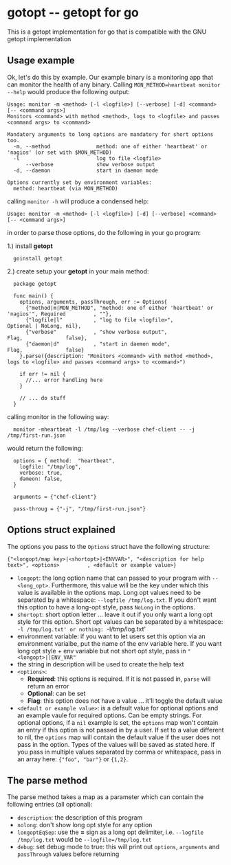 gotopt -- getopt for go
=======================

This is a getopt implementation for go that is compatible with the GNU getopt
implementation

Usage example
-------------

Ok, let's do this by example. Our example binary is a monitoring app that can
monitor the health of any binary. Calling `MON_METHOD=heartbeat monitor --help` would produce the
following output:

    Usage: monitor -m <method> [-l <logfile>] [--verbose] [-d] <command> [-- <command args>]
    Monitors <command> with method <method>, logs to <logfile> and passes <command args> to <command>

    Mandatory arguments to long options are mandatory for short options too.
      -m, --method               method: one of either 'heartbeat' or 'nagios' (or set with $MON_METHOD)
      -l                         log to file <logfile>
          --verbose              show verbose output
      -d, --daemon               start in daemon mode

    Options currently set by environment variables:
      method: heartbeat (via MON_METHOD)

calling `monitor -h` will produce a condensed help:

    Usage: monitor -m <method> [-l <logfile>] [-d] [--verbose] <command> [-- <command args>]

in order to parse those options, do the following in your go program:

  1.) install **getopt**

      goinstall getopt

  2.) create setup your **getopt** in your main method:


      package getopt

      func main() {
        options, arguments, passThrough, err := Options{
          {"method|m|MON_METHOD", "method: one of either 'heartbeat' or 'nagios'", Required         , ""},
          {"logfile|l"          , "log to file <logfile>",                         Optional | NoLong, nil},
          {"verbose"            , "show verbose output",                           Flag,              false},
          {"daemon|d"           , "start in daemon mode",                          Flag,              false}
        }.parse({description: "Monitors <command> with method <method>, logs to <logfile> and passes <command args> to <command>")

        if err != nil {
          //... error handling here
        }

        // ... do stuff
      }

  calling monitor in the following way:

      monitor -mheartbeat -l /tmp/log --verbose chef-client -- -j /tmp/first-run.json

  would return the following:

      options = { method:  "heartbeat",
        logfile: "/tmp/log",
        verbose: true,
        dameon: false,
      }

      arguments = {"chef-client"}

      pass-throug = {"-j", "/tmp/first-run.json"}

Options struct explained
------------------------

The options you pass to the `Options` struct have the following structure:


    {"<longopt/map key>|<shortopt>|<ENVVAR>", "<description for help text>", <options>         , <default or example value>}

  * `longopt`: the long option name that can passed to your program with
`--<long_opt>`. Furthermore, this value will be the key under which this
value is available in the options map. Long opt values need to be separated
by a whitespace: `--logfile /tmp/log.txt`. If you don't want this option to have
a long-opt style, pass `NoLong` in the options.
  * `shortopt`: short option letter ... leave it out if you only want a
long opt style for this option. Short opt values can be separated by a
whitespace: `-l /tmp/log.txt' or nothing: `-l/tmp/log.txt'
  * environment variable: if you want to let users set this option via an
environment varialbe, put the name of the env variable here. If you want
long opt style + env variable but not short opt style, pass in
`"<longopt>||ENV_VAR" `
  * the string in description will be used to create the help text
  * `<options>`:
    * **Required**: this options is required. If it is not passed in, `parse`
will return an error
    * **Optional**: can be set
    * **Flag**: this option does not have a value ... it'll toggle the default
value
  * `<default or example value>`: is a default value for optional options and
an example vaule for required options. Can be empty strings. For optional
options, if a `nil` example is set, the `options` map won't contain an entry
if this option is not passed in by a user. If set to a value different to nil,
the `options` map will contain the default value if the user does not pass in
the option. Types of the values will be saved as stated here. If you pass
in multiple values separated by comma or whitespace, pass in an array here:
`{"foo", "bar"}` or `{1,2}`.

The parse method
----------------

The parse method takes a map as a parameter which can contain the following
entries (all optional):

  * `description`: the description of this program
  * `nolong`: don't show long opt style for any option
  * `longoptEqSep`: use the **=** sign as a long opt delimiter, i.e.
    `--logfile /tmp/log.txt` would be `--logfile=/tmp/log.txt`
  * `debug`: set debug mode to true: this will print out `options`,
    `arguments` and `passThrough` values before returning

